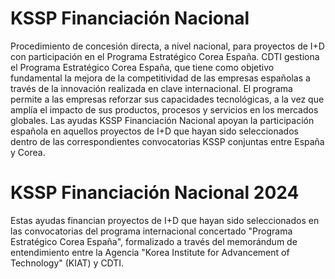 # KSSP Financiación Nacional
Procedimiento de concesión directa, a nivel nacional, para proyectos de I+D con participación en el Programa Estratégico Corea España.
CDTI gestiona el Programa Estratégico Corea España, que tiene como objetivo fundamental la mejora de la competitividad de las empresas españolas a través de la innovación realizada en clave internacional.
El programa permite a las empresas reforzar sus capacidades tecnológicas, a la vez que amplía el impacto de sus productos, procesos y servicios en los mercados globales. 
Las ayudas KSSP Financiación Nacional apoyan la participación española en aquellos proyectos de I+D que hayan sido seleccionados dentro de las correspondientes convocatorias KSSP conjuntas entre España y Corea.
 

# KSSP Financiación Nacional 2024
Estas ayudas financian proyectos de I+D que hayan sido seleccionados en las convocatorias del programa internacional concertado "Programa Estratégico Corea España", formalizado a través del memorándum de entendimiento entre la Agencia "Korea Institute for Advancement of Technology" (KIAT) y CDTI.